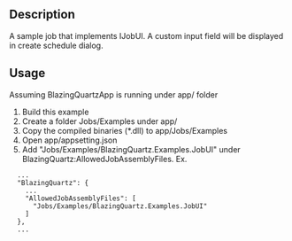﻿## Description
A sample job that implements IJobUI. A custom input field will be displayed in create schedule dialog. 

## Usage
Assuming BlazingQuartzApp is running under app/ folder
1. Build this example
2. Create a folder Jobs/Examples under app/
3. Copy the compiled binaries (*.dll) to app/Jobs/Examples
4. Open app/appsetting.json
5. Add "Jobs/Examples/BlazingQuartz.Examples.JobUI" under BlazingQuartz:AllowedJobAssemblyFiles. Ex.
```
  ...
  "BlazingQuartz": {
    ...
    "AllowedJobAssemblyFiles": [
      "Jobs/Examples/BlazingQuartz.Examples.JobUI"
    ]
  },
  ...
```